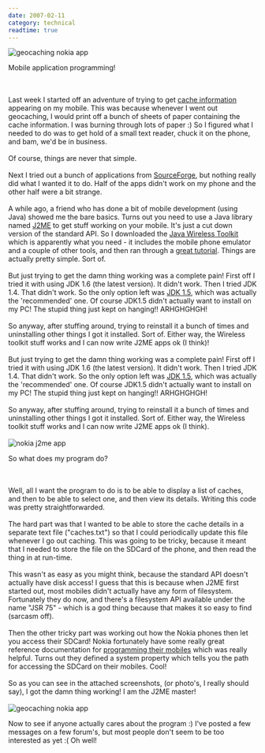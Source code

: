 ```yaml
---
date: 2007-02-11
category: technical
readtime: true
---
```

<img src="/pics/cache1.jpg" class="img-responsive" alt="geocaching nokia app" />

<p>Mobile application programming!</p>
<br /><br />Last week I started off an adventure of trying to get <a href="http://www.geocaching.com">cache information</a> appearing on my mobile. This was because whenever I went out geocaching, I would print off a bunch of sheets of paper containing the cache information. I was burning through lots of paper :) So I figured what I needed to do was to get hold of a small text reader, chuck it on the phone, and bam, we'd be in business.<br /><br />Of course, things are never that simple. <br /><br />Next I tried out a bunch of applications from <a href="http://sourceforge.net">SourceForge</a>, but nothing really did what I wanted it to do. Half of the apps didn't work on my phone and the other half were a bit strange. <br /><br />A while ago, a friend who has done a bit of mobile development (using Java) showed me the bare basics. Turns out you need to use a Java library named <a href="http://java.sun.com/javame/index.jsp">J2ME</a> to get stuff working on your mobile. It's just a cut down version of the standard API. So I downloaded the <a href="http://java.sun.com/products/sjwtoolkit/">Java Wireless Toolkit</a> which is apparently what you need - it includes the mobile phone emulator and a couple of other tools, and then ran through a <a href="http://today.java.net/pub/a/today/2005/02/09/j2me1.html">great tutorial</a>. Things are actually pretty simple. Sort of.<br /><br />But just trying to get the damn thing working was a complete pain! First off I tried it with using JDK 1.6 (the latest version). It didn't work. Then I tried JDK 1.4. That didn't work. So the only option left was <a href="http://java.sun.com/javase/downloads/index_jdk5.jsp">JDK 1.5</a>, which was actually the 'recommended' one. Of course JDK1.5 didn't actually want to install on my PC! The stupid thing just kept on hanging!! ARHGHGHGH!<br /><br />So anyway, after stuffing around, trying to reinstall it a bunch of times and uninstalling other things I got it installed. Sort of. Either way, the Wireless toolkit stuff works and I can now write J2ME apps ok (I think)!<br /><br />But just trying to get the damn thing working was a complete pain! First off I tried it with using JDK 1.6 (the latest version). It didn't work. Then I tried JDK 1.4. That didn't work. So the only option left was <a href="http://java.sun.com/javase/downloads/index_jdk5.jsp">JDK 1.5</a>, which was actually the 'recommended' one. Of course JDK1.5 didn't actually want to install on my PC! The stupid thing just kept on hanging!! ARHGHGHGH!<br /><br />So anyway, after stuffing around, trying to reinstall it a bunch of times and uninstalling other things I got it installed. Sort of. Either way, the Wireless toolkit stuff works and I can now write J2ME apps ok (I think).<br /><br />

<img src="/pics/cache2.jpg" class="img-responsive" alt="nokia j2me app" />

<p>So what does my program do?</p><br /><br />Well, all I want the program to do is to be able to display a list of caches, and then to be able to select one, and then view its details.  Writing this code was pretty straightforwarded. <br /><br />The hard part was that I wanted to be able to store the cache details in a separate text file ("caches.txt") so that I could periodically update this file whenever I go out caching. This was going to be tricky, because it meant that I needed to store the file on the SDCard of the phone, and then read the thing in at run-time.<br /><br />This wasn't as easy as you might think, because the standard API doesn't actually have disk access! I guess that this is because when J2ME first started out, most mobiles didn't actually have any form of filesystem. Fortunately they do now, and there's a filesystem API available under the name "JSR 75" - which is a god thing because that makes it so easy to find (sarcasm off).<br /><br />Then the other tricky part was working out how the Nokia phones then let you access their SDCard! Nokia fortunately have some really great reference documentation for <a href="http://forum.nokia.com/main/platforms/s40/">programming their mobiles</a> which was really helpful. Turns out they defined a system property which tells you the path for accessing the SDCard on their mobiles. Cool!<br /><br />So as you can see in the attached screenshots, (or photo's, I really should say), I got the damn thing working! I am the J2ME master!<br /><br />

<img src="/pics/cache3.jpg" class="img-responsive" alt="geocaching nokia app" />

<p>Now to see if anyone actually cares about the program :) I've posted a few messages on a few forum's, but most people don't seem to be too interested as yet :( Oh well!</p>